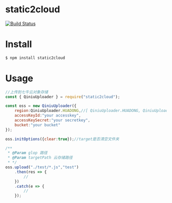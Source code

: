 static2cloud
============

[![Build Status](https://travis-ci.com/uenough/static2cloud.svg?branch=master)](https://travis-ci.com/uenough/static2cloud)

Install
============

```bash
$ npm install static2cloud
```

Usage
============

```js
//上传到七牛云对象存储 
const { QiniuUploader } = require("static2cloud");

const oss = new QiniuUploader({
    region:QiniuUploader.HUADONG,//[ QiniuUploader.HUADONG, QiniuUploader.HUABEI, QiniuUploader.HUANAN, QiniuUploader.BEIMEI ]
    accessKeyId:"your accesskey",
    accessKeySecret:"your secretkey",
    bucket:"your bucket"
});

oss.initOptions({clear:true});//target是否清空文件夹

/**
 * @Param glop 路径
 * @Param targetPath 云存储路径
 * */
oss.upload("./test/*.js","test")
    .then(res => {
        //
    })
    .catch(e => {
        //
    });
```
